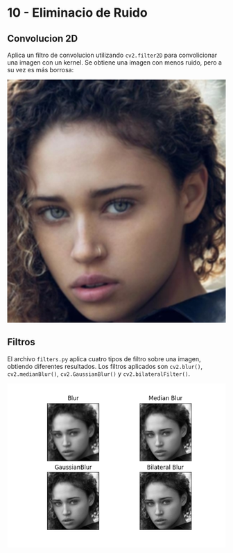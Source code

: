 # 10 - Eliminacio de Ruido

## Convolucion 2D

Aplica un filtro de convolucion utilizando `cv2.filter2D` para convolicionar una imagen con un kernel. Se obtiene una imagen con menos ruido, pero a su vez es más
borrosa:

![](https://github.com/cjjouanne/OpenCV-Python/blob/main/Ejemplos/10_EliminacionDeRuido/convolution.jpg)

## Filtros

El archivo `filters.py` aplica cuatro tipos de filtro sobre una imagen, obtiendo diferentes resultados. Los filtros aplicados son `cv2.blur()`, `cv2.medianBlur()`,
`cv2.GaussianBlur()` y `cv2.bilateralFilter()`.

![](https://github.com/cjjouanne/OpenCV-Python/blob/main/Ejemplos/10_EliminacionDeRuido/filters.png)

